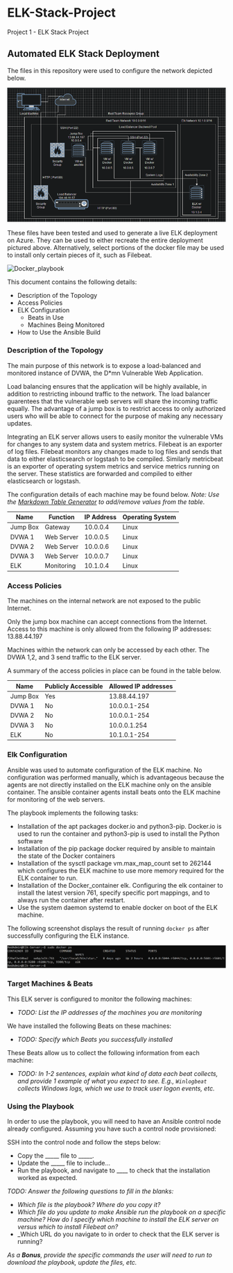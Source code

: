 # ELK-Stack-Project
Project 1 - ELK Stack Project

## Automated ELK Stack Deployment

The files in this repository were used to configure the network depicted below.

![Final_Network_Diagram](Images/Network_Diagram.PNG)

These files have been tested and used to generate a live ELK deployment on Azure. They can be used to either recreate the entire deployment pictured above. Alternatively, select portions of the docker file may be used to install only certain pieces of it, such as Filebeat.

  ![Docker_playbook](playbooks/my-playbook.yml)

This document contains the following details:
- Description of the Topology
- Access Policies
- ELK Configuration
  - Beats in Use
  - Machines Being Monitored
- How to Use the Ansible Build


### Description of the Topology

The main purpose of this network is to expose a load-balanced and monitored instance of DVWA, the D*mn Vulnerable Web Application.

Load balancing ensures that the application will be highly available, in addition to restricting inbound traffic to the network. The load balancer guarentees that the vulnerable web servers will share the incoming traffic equally. The advantage of a jump box is to restrict access to only authorized users who will be able to connect for the purpose of making any necessary updates.    

Integrating an ELK server allows users to easily monitor the vulnerable VMs for changes to any system data and system metrics. Filebeat is an exporter of log files. Filebeat monitors any changes made to log files and sends that data to either elasticsearch or logstash to be compiled. Similarly metricbeat is an exporter of operating system metrics and service metrics running on the server. These statistics are forwarded and compiled to either elasticsearch or logstash.    

The configuration details of each machine may be found below.
_Note: Use the [Markdown Table Generator](http://www.tablesgenerator.com/markdown_tables) to add/remove values from the table_.

| Name     | Function   | IP Address | Operating System |
|----------|------------|------------|------------------|
| Jump Box | Gateway    | 10.0.0.4   | Linux            |
| DVWA 1   | Web Server | 10.0.0.5   | Linux            |
| DVWA 2   | Web Server | 10.0.0.6   | Linux            |
| DVWA 3   | Web Server | 10.0.0.7   | Linux            |
| ELK      | Monitoring | 10.1.0.4   | Linux            |

### Access Policies

The machines on the internal network are not exposed to the public Internet. 

Only the jump box machine can accept connections from the Internet. Access to this machine is only allowed from the following IP addresses:
13.88.44.197

Machines within the network can only be accessed by each other. The DVWA 1,2, and 3 send traffic to the ELK server. 

A summary of the access policies in place can be found in the table below.

| Name     | Publicly Accessible | Allowed IP addresses |
|----------|---------------------|----------------------|
| Jump Box | Yes                 | 13.88.44.197         |
| DVWA 1   | No                  | 10.0.0.1-254         |
| DVWA 2   | No                  | 10.0.0.1-254         |
| DVWA 3   | No                  | 10.0.0.1.254         |
| ELK      | No                  | 10.1.0.1-254         |

### Elk Configuration

Ansible was used to automate configuration of the ELK machine. No configuration was performed manually, which is advantageous because the agents are not directly installed on the ELK machine only on the ansible container. The ansible container agents install beats onto the ELK machine for monitoring of the web servers.

The playbook implements the following tasks:
- Installation of the apt packages docker.io and python3-pip. Docker.io is used to run the container and python3-pip is used to install the Python software
- Installation of the pip package docker required by ansible to maintain the state of the Docker containers
- Installation of the sysctl package vm.max_map_count set to 262144 which configures the ELK machine to use more memory required for the ELK container to run.  
- Installation of the Docker_container elk. Configuring the elk container to install the latest version 761, specify specific port mappings, and to always run the container after restart.
- Use the system daemon systemd to enable docker on boot of the ELK machine. 

The following screenshot displays the result of running `docker ps` after successfully configuring the ELK instance.

![Docker_PS_Output](Images/Day_1_Part_4.PNG)

### Target Machines & Beats
This ELK server is configured to monitor the following machines:
- _TODO: List the IP addresses of the machines you are monitoring_

We have installed the following Beats on these machines:
- _TODO: Specify which Beats you successfully installed_

These Beats allow us to collect the following information from each machine:
- _TODO: In 1-2 sentences, explain what kind of data each beat collects, and provide 1 example of what you expect to see. E.g., `Winlogbeat` collects Windows logs, which we use to track user logon events, etc._

### Using the Playbook
In order to use the playbook, you will need to have an Ansible control node already configured. Assuming you have such a control node provisioned: 

SSH into the control node and follow the steps below:
- Copy the _____ file to _____.
- Update the _____ file to include...
- Run the playbook, and navigate to ____ to check that the installation worked as expected.

_TODO: Answer the following questions to fill in the blanks:_
- _Which file is the playbook? Where do you copy it?_
- _Which file do you update to make Ansible run the playbook on a specific machine? How do I specify which machine to install the ELK server on versus which to install Filebeat on?_
- _Which URL do you navigate to in order to check that the ELK server is running?

_As a **Bonus**, provide the specific commands the user will need to run to download the playbook, update the files, etc._
